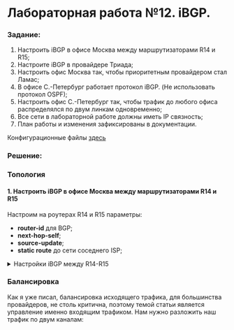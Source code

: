 # Лабораторная работа №12. iBGP.

### Задание:

1. Настроить iBGP в офисе Москва между маршрутизаторами R14 и R15;
2. Настроите iBGP в провайдере Триада;
3. Настроить офис Москва так, чтобы приоритетным провайдером стал Ламас;
4. В офисе С.-Петербург работает протокол iBGP. (Не использовать протокол OSPF);
5. Настроить офис С.-Петербург так, чтобы трафик до любого офиса распределялся по двум линкам одновременно;
6. Все сети в лабораторной работе должны иметь IP связность;
7. План работы и изменения зафиксированы в документации.

Конфигурационные файлы [здесь](config/)

### Решение:


### Топология


#### 1. Настроить iBGP в офисе Москва между маршрутизаторами R14 и R15

Настроим на роутерах R14 и R15 параметры:
- __router-id__ для BGP;
- __next-hop-self__;
- __source-update__;
- __static route__ до сети соседнего ISP;
  


<details>
 <summary>Настройки iBGP между R14-R15</summary>

``` bash
#################
# Настройки R14 #
#################

conf t
router bgp 1001
 router-id 0.0.1.14
 neighbor 10.1.12.15 remote-as 1001
 neighbor 10.1.12.15 source-update Lo 999
 neighbor 10.1.12.15 next-hop-self
 neighbor 2001:FFCC:1000:1415::15 remote-as 1001
 neighbor 2001:FFCC:1000:1415::15 source-update LL
 neighbor 2001:FFCC:1000:1415::15 next-hop-self

ip route 2.2.2.0 255.255.255.224 10.1.12.15 

#################
# Настройки R15 #
#################

Настройка R15

conf t
router bgp 1001
 router-id 0.0.1.15
 neighbor 10.1.12.14 remote-as 1001
 neighbor 10.1.12.14 source-update Lo 999
 neighbor 10.1.12.14 next-hop-self
 neighbor 2001:FFCC:1000:1415::14 remote-as 1001
 neighbor 2001:FFCC:1000:1415::14 source-update LL
 neighbor 2001:FFCC:1000:1415::14 next-hop-self

ip route 7.7.7.0 255.255.255.224 10.1.12.14

```
</details>

### Балансировка

Как я уже писал, балансировка исходящего трафика, для большинства провайдеров, не столь критична, поэтому темой статьи является управление именно входящим трафиком. Нам нужно разложить наш трафик по двум каналам: